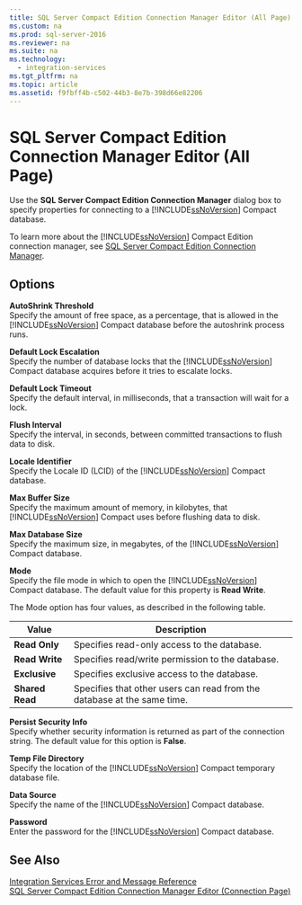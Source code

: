 ```yaml
---
title: SQL Server Compact Edition Connection Manager Editor (All Page)
ms.custom: na
ms.prod: sql-server-2016
ms.reviewer: na
ms.suite: na
ms.technology: 
  - integration-services
ms.tgt_pltfrm: na
ms.topic: article
ms.assetid: f9fbff4b-c502-44b3-8e7b-398d66e82206
---
```

# SQL Server Compact Edition Connection Manager Editor (All Page)
  Use the **SQL Server Compact Edition Connection Manager** dialog box to specify properties for connecting to a [!INCLUDE[ssNoVersion](../../Token\Other/ssNoVersion_md.md)] Compact database.  
  
 To learn more about the [!INCLUDE[ssNoVersion](../../Token\Other/ssNoVersion_md.md)] Compact Edition connection manager, see [SQL Server Compact Edition Connection Manager](../../Topics\TopicNameNotContainA/SQL-Server-Compact-Edition-Connection-Manager.md).  
  
## Options  
 **AutoShrink Threshold**  
 Specify the amount of free space, as a percentage, that is allowed in the [!INCLUDE[ssNoVersion](../../Token\Other/ssNoVersion_md.md)] Compact database before the autoshrink process runs.  
  
 **Default Lock Escalation**  
 Specify the number of database locks that the [!INCLUDE[ssNoVersion](../../Token\Other/ssNoVersion_md.md)] Compact database acquires before it tries to escalate locks.  
  
 **Default Lock Timeout**  
 Specify the default interval, in milliseconds, that a transaction will wait for a lock.  
  
 **Flush Interval**  
 Specify the interval, in seconds, between committed transactions to flush data to disk.  
  
 **Locale Identifier**  
 Specify the Locale ID \(LCID\) of the [!INCLUDE[ssNoVersion](../../Token\Other/ssNoVersion_md.md)] Compact database.  
  
 **Max Buffer Size**  
 Specify the maximum amount of memory, in kilobytes, that [!INCLUDE[ssNoVersion](../../Token\Other/ssNoVersion_md.md)] Compact uses before flushing data to disk.  
  
 **Max Database Size**  
 Specify the maximum size, in megabytes, of the [!INCLUDE[ssNoVersion](../../Token\Other/ssNoVersion_md.md)] Compact database.  
  
 **Mode**  
 Specify the file mode in which to open the [!INCLUDE[ssNoVersion](../../Token\Other/ssNoVersion_md.md)] Compact database. The default value for this property is **Read Write**.  
  
 The Mode option has four values, as described in the following table.  
  
|Value|Description|  
|-----------|-----------------|  
|**Read Only**|Specifies read\-only access to the database.|  
|**Read Write**|Specifies read\/write permission to the database.|  
|**Exclusive**|Specifies exclusive access to the database.|  
|**Shared Read**|Specifies that other users can read from the database at the same time.|  
  
 **Persist Security Info**  
 Specify whether security information is returned as part of the connection string. The default value for this option is **False**.  
  
 **Temp File Directory**  
 Specify the location of the [!INCLUDE[ssNoVersion](../../Token\Other/ssNoVersion_md.md)] Compact temporary database file.  
  
 **Data Source**  
 Specify the name of the [!INCLUDE[ssNoVersion](../../Token\Other/ssNoVersion_md.md)] Compact database.  
  
 **Password**  
 Enter the password for the [!INCLUDE[ssNoVersion](../../Token\Other/ssNoVersion_md.md)] Compact database.  
  
## See Also  
 [Integration Services Error and Message Reference](../../Topics\TopicNameNotContainA/Integration-Services-Error-and-Message-Reference.md)   
 [SQL Server Compact Edition Connection Manager Editor &#40;Connection Page&#41;](../Topic/SQL%20Server%20Compact%20Edition%20Connection%20Manager%20Editor%20\(Connection%20Page\).md)  
  
  